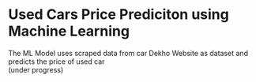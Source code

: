 # Used Cars Price Prediciton using Machine Learning
The ML Model uses scraped data from car Dekho Website as dataset and predicts the price of used car<br>
(under progress)
